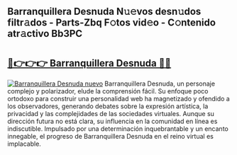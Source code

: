 ## Barranquillera Desnuda N𝚞𝚎vos desn𝚞dos filtr𝚊dos - Parts-Zbq F𝚘tos vid𝚎o - C𝚘ntenido atr𝚊ctivo Bb3PC

# <h2><a href="http://mb7ytc.tromn.icu/?c=Barranquillera+Desnuda">🔗👉👉👉 Barranquillera Desnuda 🔗🔗</a></h2>

[![Barranquillera Desnuda nuevo](https://i.imgur.com/pEAQMta.gif)](http://mb7ytc.tromn.icu/?c=Barranquillera+Desnuda)
Barranquillera Desnuda, un personaje complejo y polarizador, elude la comprensión fácil. Su enfoque poco ortodoxo para construir una personalidad web ha magnetizado y ofendido a los observadores, generando debates sobre la expresión artística, la privacidad y las complejidades de las sociedades virtuales. Aunque su dirección futura no está clara, su influencia en la comunidad en línea es indiscutible. Impulsado por una determinación inquebrantable y un encanto innegable, el progreso de Barranquillera Desnuda en el reino virtual es implacable.
